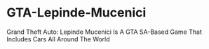 # GTA-Lepinde-Mucenici
Grand Theft Auto: Lepinde Mucenici Is A GTA SA-Based Game That Includes Cars All Around The World
